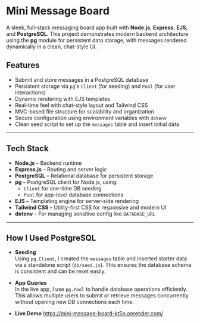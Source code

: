 # Mini Message Board

A sleek, full-stack messaging board app built with **Node.js**, **Express**, **EJS**, and **PostgreSQL**. This project demonstrates modern backend architecture using the **pg** module for persistent data storage, with messages rendered dynamically in a clean, chat-style UI.

## Features

- Submit and store messages in a PostgreSQL database
- Persistent storage via `pg`'s `Client` (for seeding) and `Pool` (for user interactions)
- Dynamic rendering with EJS templates
- Real-time feel with chat-style layout and Tailwind CSS
- MVC-based file structure for scalability and organization
- Secure configuration using environment variables with `dotenv`
- Clean seed script to set up the `messages` table and insert initial data

---

## Tech Stack

- **Node.js** – Backend runtime
- **Express.js** – Routing and server logic
- **PostgreSQL** – Relational database for persistent storage
- **pg** – PostgreSQL client for Node.js, using:
  - `Client` for one-time DB seeding
  - `Pool` for app-level database connections
- **EJS** – Templating engine for server-side rendering
- **Tailwind CSS** – Utility-first CSS for responsive and modern UI
- **dotenv** – For managing sensitive config like `DATABASE_URL`

---

## How I Used PostgreSQL

- **Seeding**  
  Using `pg.Client`, I created the `messages` table and inserted starter data via a standalone script (`db/seed.js`). This ensures the database schema is consistent and can be reset easily.

- **App Queries**  
  In the live app, I use `pg.Pool` to handle database operations efficiently. This allows multiple users to submit or retrieve messages concurrently without opening new DB connections each time.

- **Live Demo** 
  https://mini-message-board-kt5n.onrender.com/